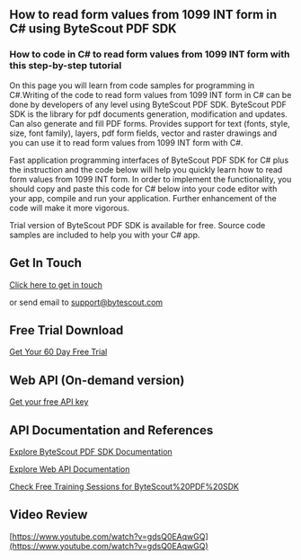 ## How to read form values from 1099 INT form in C# using ByteScout PDF SDK

### How to code in C# to read form values from 1099 INT form with this step-by-step tutorial

On this page you will learn from code samples for programming in C#.Writing of the code to read form values from 1099 INT form in C# can be done by developers of any level using ByteScout PDF SDK. ByteScout PDF SDK is the library for pdf documents generation, modification and updates. Can also generate and fill PDF forms. Provides support for text (fonts, style, size, font family), layers, pdf form fields, vector and raster drawings and you can use it to read form values from 1099 INT form with C#.

Fast application programming interfaces of ByteScout PDF SDK for C# plus the instruction and the code below will help you quickly learn how to read form values from 1099 INT form. In order to implement the functionality, you should copy and paste this code for C# below into your code editor with your app, compile and run your application. Further enhancement of the code will make it more vigorous.

Trial version of ByteScout PDF SDK is available for free. Source code samples are included to help you with your C# app.

## Get In Touch

[Click here to get in touch](https://bytescout.zendesk.com/hc/en-us/requests/new?subject=ByteScout%20PDF%20SDK%20Question)

or send email to [support@bytescout.com](mailto:support@bytescout.com?subject=ByteScout%20PDF%20SDK%20Question) 

## Free Trial Download

[Get Your 60 Day Free Trial](https://bytescout.com/download/web-installer?utm_source=github-readme)

## Web API (On-demand version)

[Get your free API key](https://pdf.co/documentation/api?utm_source=github-readme)

## API Documentation and References

[Explore ByteScout PDF SDK Documentation](https://bytescout.com/documentation/index.html?utm_source=github-readme)

[Explore Web API Documentation](https://pdf.co/documentation/api?utm_source=github-readme)

[Check Free Training Sessions for ByteScout%20PDF%20SDK](https://academy.bytescout.com/)

## Video Review

[https://www.youtube.com/watch?v=gdsQ0EAqwGQ](https://www.youtube.com/watch?v=gdsQ0EAqwGQ)